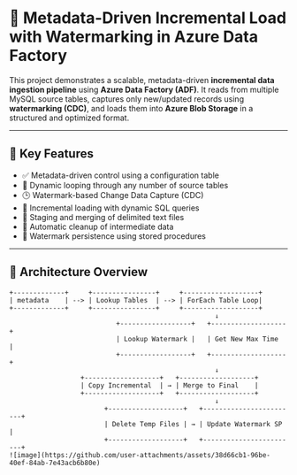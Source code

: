 # 🚀 Metadata-Driven Incremental Load with Watermarking in Azure Data Factory

This project demonstrates a scalable, metadata-driven **incremental data ingestion pipeline** using **Azure Data Factory (ADF)**. It reads from multiple MySQL source tables, captures only new/updated records using **watermarking (CDC)**, and loads them into **Azure Blob Storage** in a structured and optimized format.

---

## 📌 Key Features

- ✅ Metadata-driven control using a configuration table
- 🔁 Dynamic looping through any number of source tables
- 🕒 Watermark-based Change Data Capture (CDC)
- 💾 Incremental loading with dynamic SQL queries
- 📂 Staging and merging of delimited text files
- 🧹 Automatic cleanup of intermediate data
- 🧠 Watermark persistence using stored procedures

---

## 🧱 Architecture Overview

```plaintext
+-------------+     +----------------+     +-------------------+
| metadata    | --> | Lookup Tables  | --> | ForEach Table Loop|
+-------------+     +----------------+     +-------------------+
                                                    ↓
                           +------------------+   +-------------------+
                           | Lookup Watermark |   | Get New Max Time  |
                           +------------------+   +-------------------+
                                                    ↓
                  +-------------------+   +-------------------+
                  | Copy Incremental  | → | Merge to Final    |
                  +-------------------+   +-------------------+
                                                    ↓
                        +-------------------+   +------------------------+
                        | Delete Temp Files | → | Update Watermark SP    |
                        +-------------------+   +------------------------+
![image](https://github.com/user-attachments/assets/38d66cb1-96be-40ef-84ab-7e43acb6b80e)

